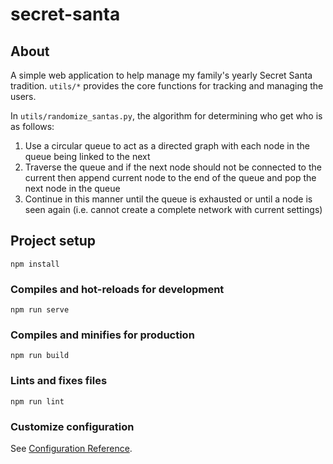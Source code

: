 # secret-santa

## About

A simple web application to help manage my family's yearly Secret Santa
tradition. `utils/*` provides the core functions for tracking and managing the
users.

In `utils/randomize_santas.py`, the algorithm for determining who get who is as follows:

1. Use a circular queue to act as a directed graph with each node in the queue
   being linked to the next
2. Traverse the queue and if the next node should not be connected to the
   current then append current node to the end of the queue and pop the next
   node in the queue
3. Continue in this manner until the queue is exhausted or until a node is seen
   again (i.e. cannot create a complete network with current settings)

## Project setup

```
npm install
```

### Compiles and hot-reloads for development

```
npm run serve
```

### Compiles and minifies for production

```
npm run build
```

### Lints and fixes files

```
npm run lint
```

### Customize configuration

See [Configuration Reference](https://cli.vuejs.org/config/).
